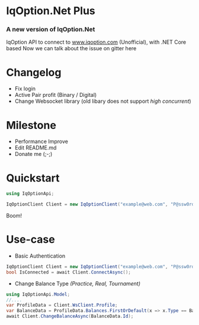# IqOption.Net Plus

### A new version of IqOption.Net
IqOption API to connect to www.iqoption.com (Unofficial), with .NET Core based
Now we can talk about the issue on gitter here

# Changelog
- Fix login
- Active Pair profit (Binary / Digital)
- Change Websocket library (old libary does not support *high concurrent*)

# Milestone
- Performance Improve
- Edit README.md
- Donate me (;-;)

# Quickstart

```csharp
using IqOptionApi;
```

```csharp
IqOptionClient Client = new IqOptionClient("example@web.com", "P@ssw0rd");
```
Boom!

# Use-case
- Basic Authentication
```csharp
IqOptionClient Client = new IqOptionClient("example@web.com", "P@ssw0rd");
bool IsConnected = await Client.ConnectAsync();
```
- Change Balance Type *(Practice, Real, Tournament)*
```csharp
using IqOptionApi.Model;
//....
var ProfileData = Client.WsClient.Profile;
var BalanceData = ProfileData.Balances.FirstOrDefault(x => x.Type == BalanceType.Practice);
await Client.ChangeBalanceAsync(BalanceData.Id);
```
